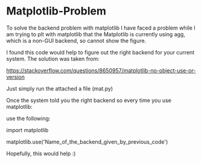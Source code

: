 # Matplotlib-Problem
To solve the backend problem with matplotlib
I have faced a problem while I am trying to plt with matplotlib that the Matplotlib is currently using agg, which is a non-GUI backend, so cannot show the figure.

I found this code would help to figure out the right backend for your current system. The solution was taken from:

https://stackoverflow.com/questions/8650957/matplotlib-no-object-use-or-version

Just simply run the attached a file (mat.py)

Once the system told you the right backend so every time you use matplotlib:

use the following:

import matplotlib

matplotlib.use('Name_of_the_backend_given_by_previous_code')

Hopefully, this would help :)

